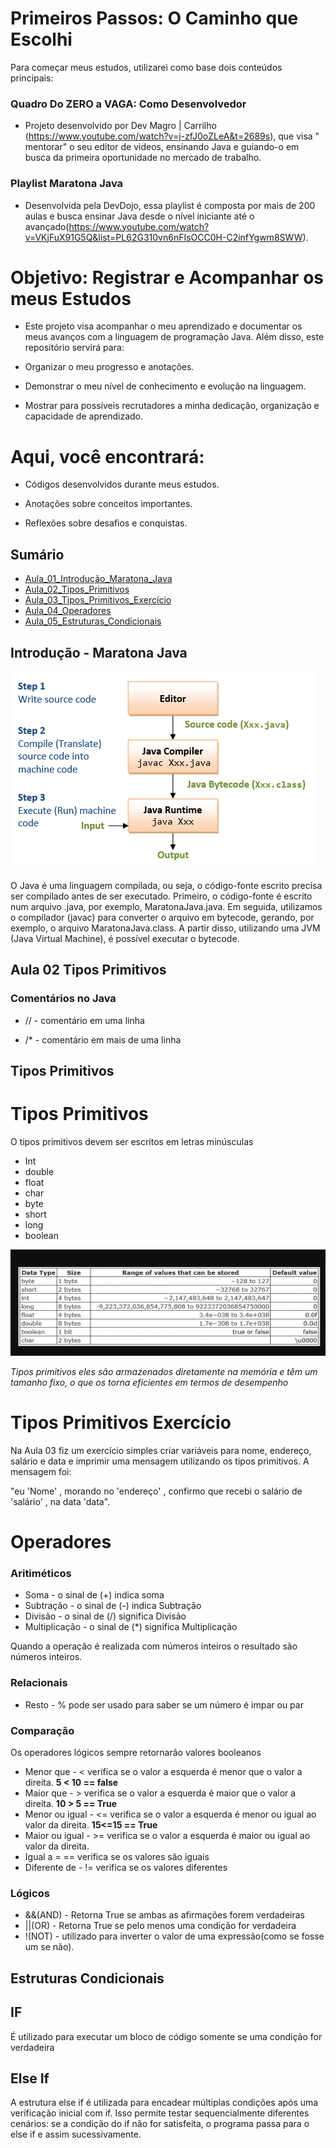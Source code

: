 # Primeiros Passos: O Caminho que Escolhi

Para começar meus estudos, utilizarei como base dois conteúdos principais:

### Quadro Do ZERO a VAGA: Como Desenvolvedor

* Projeto desenvolvido por Dev Magro | Carrilho (https://www.youtube.com/watch?v=j-zfJ0oZLeA&t=2689s), que visa "
  mentorar" o seu editor de videos, ensinando Java e guiando-o em busca da
  primeira oportunidade no mercado de trabalho.

### Playlist Maratona Java

* Desenvolvida pela DevDojo, essa playlist é composta por mais de 200 aulas e busca
ensinar Java desde o nível iniciante até o
  avançado(https://www.youtube.com/watch?v=VKjFuX91G5Q&list=PL62G310vn6nFIsOCC0H-C2infYgwm8SWW).

# Objetivo: Registrar e Acompanhar os meus Estudos

* Este projeto visa acompanhar o meu aprendizado e documentar os meus avanços com a linguagem de programação Java. Além
  disso, este repositório servirá para:

* Organizar o meu progresso e anotações.

* Demonstrar o meu nível de conhecimento e evolução na linguagem.

* Mostrar para possíveis recrutadores a minha dedicação, organização e capacidade de aprendizado.

# Aqui, você encontrará:

* Códigos desenvolvidos durante meus estudos.

* Anotações sobre conceitos importantes.

* Reflexões sobre desafios e conquistas.

## Sumário

- [Aula_01_Introdução_Maratona_Java](#Introdução-Maratona-Java)
- [Aula_02_Tipos_Primitivos](#Tipos-Primitivos)
- [Aula_03_Tipos_Primitivos_Exercício](#Tipos-Primitivos-Exercício)
- [Aula_04_Operadores](#Operadores)
- [Aula_05_Estruturas_Condicionais](#Estruturas-Condicionais)

## Introdução - Maratona Java

![img_1.png](img_1.png)

O Java é uma linguagem compilada, ou seja, o código-fonte escrito precisa ser compilado antes de ser executado.
Primeiro, o código-fonte é escrito num arquivo .java, por exemplo, MaratonaJava.java. Em seguida, utilizamos o
compilador (javac) para converter o arquivo em bytecode, gerando, por exemplo, o arquivo MaratonaJava.class. A partir
disso, utilizando uma JVM (Java Virtual Machine), é possível executar o bytecode.

## Aula 02 Tipos Primitivos

### **Comentários no Java**

- // - comentário em uma linha

- /* - comentário em mais de uma linha

## Tipos Primitivos

# Tipos Primitivos

O tipos primitivos devem ser escritos em letras minúsculas

- Int
- double
- float
- char
- byte
- short
- long
- boolean

![img_2.png](img_2.png)

*Tipos primitivos eles são armazenados diretamente na memória e têm um tamanho fixo,
o que os torna eficientes em termos de desempenho*

# Tipos Primitivos Exercício

Na Aula 03 fiz um exercício simples criar variáveis para nome, endereço, salário e data e
imprimir uma mensagem utilizando os tipos primitivos. A mensagem foi:

"eu 'Nome' , morando no 'endereço' , confirmo que recebi o salário de 'salário' ,
na data 'data".

# Operadores

### Aritiméticos

* Soma - o sinal de (+) indica soma
* Subtração - o sinal de (-) indica Subtração
* Divisão - o sinal de (/) significa Divisão
* Multiplicação - o sinal de (*) significa Multiplicação

Quando a operação é realizada com números inteiros o resultado são números inteiros.

### Relacionais

* Resto - % pode ser usado para saber se um número é impar ou par

### Comparação

Os operadores lógicos sempre retornarão valores booleanos

* Menor que - < verifica se o valor a esquerda é menor que o valor
  a direita. **5 < 10 == false**
* Maior que - > verifica se o valor a esquerda é maior que o valor
  a direita. **10 > 5 == True**
* Menor ou igual - <= verifica se o valor a esquerda é menor ou
  igual ao valor da direita. **15<=15 == True**
* Maior ou igual - >= verifica se o valor a esquerda é maior ou
  igual ao valor da direita.
* Igual a = == verifica se os valores são iguais
* Diferente de - != verifica se os valores diferentes

### Lógicos

* &&(AND) - Retorna True se ambas as afirmações forem verdadeiras
* ||(OR) - Retorna True se pelo menos uma condição for verdadeira
* !(NOT) - utilizado para inverter o valor de uma expressão(como se fosse um se não).

## Estruturas Condicionais

## IF

É utilizado para executar um bloco de código somente se uma condição for verdadeira

## Else If

A estrutura else if é utilizada para encadear múltiplas condições após uma verificação inicial com if. Isso permite
testar sequencialmente diferentes cenários: se a condição do if não for satisfeita, o programa passa para o else if e
assim sucessivamente.